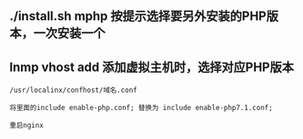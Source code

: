 ## ./install.sh mphp 按提示选择要另外安装的PHP版本，一次安装一个

## lnmp vhost add  添加虚拟主机时，选择对应PHP版本

```
/usr/localinx/confhost/域名.conf

将里面的include enable-php.conf; 替换为 include enable-php7.1.conf;

重启nginx
```
